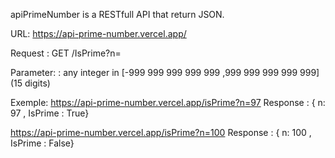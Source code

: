apiPrimeNumber is a RESTfull API that return JSON.

URL: https://api-prime-number.vercel.app/

Request : 
  GET /IsPrime?n=<number>

Parameter:
  <number>: any integer in [-999 999 999 999 999 ,999 999 999 999 999] (15 digits)

Exemple:
  https://api-prime-number.vercel.app/isPrime?n=97
    Response : { n: 97 , IsPrime : True}
    
  https://api-prime-number.vercel.app/isPrime?n=100
    Response : { n: 100 , IsPrime : False}


